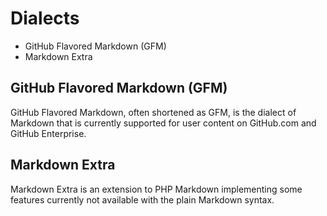 # Dialects
* GitHub Flavored Markdown (GFM)
* Markdown Extra


## GitHub Flavored Markdown (GFM)
GitHub Flavored Markdown, often shortened as GFM, is the dialect of Markdown that is currently supported for user content on GitHub.com and GitHub Enterprise.  


## Markdown Extra
Markdown Extra is an extension to PHP Markdown implementing some features currently not available with the plain Markdown syntax.
